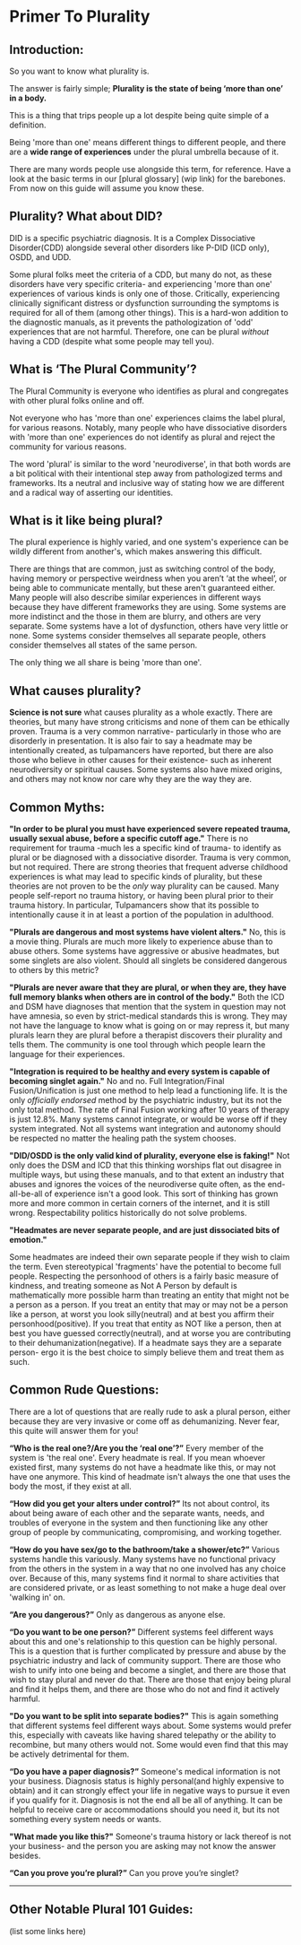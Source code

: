# Primer To Plurality

## Introduction:
So you want to know what plurality is.

The answer is fairly simple;
**Plurality is the state of being ‘more than one’ in a body.**

This is a thing that trips people up a lot despite being quite simple of a definition.

Being 'more than one' means different things to different people, and there are a **wide range of experiences** under the plural umbrella because of it.

There are many words people use alongside this term, for reference. Have a look at the basic terms in our [plural glossary] (wip link) for the barebones. From now on this guide will assume you know these.

## Plurality? What about DID?
DID is a specific psychiatric diagnosis. It is a Complex Dissociative Disorder(CDD) alongside several other disorders like P-DID (ICD only), OSDD, and UDD.

Some plural folks meet the criteria of a CDD, but many do not, as these disorders have very specific criteria- and experiencing 'more than one' experiences of various kinds is only one of those.
Critically, experiencing clinically significant distress or dysfunction surrounding the symptoms is required for all of them (among other things). 
This is a hard-won addition to the diagnostic manuals, as it prevents the pathologization of 'odd' experiences that are not harmful.
Therefore, one can be plural *without* having a CDD (despite what some people may tell you).

## What is ‘The Plural Community’?
The Plural Community is everyone who identifies as plural and congregates with other plural folks online and off.

Not everyone who has 'more than one' experiences claims the label plural, for various reasons. Notably, many people who have dissociative disorders with 'more than one' experiences do not identify as plural and reject the community for various reasons.

The word 'plural' is similar to the word 'neurodiverse', in that both words are a bit political with their intentional step away from pathologized terms and frameworks.
Its a neutral and inclusive way of stating how we are different and a radical way of asserting our identities.

## What is it like being plural?
The plural experience is highly varied, and one system's experience can be wildly different from another's, which makes answering this difficult.

There are things that are common, just as switching control of the body, having memory or perspective weirdness when you aren’t ‘at the wheel’, or being able to communicate mentally, but these aren't guaranteed either.
Many people will also describe similar experiences in different ways because they have different frameworks they are using.
Some systems are more indistinct and the those in them are blurry, and others are very separate. Some systems have a lot of dysfunction, others have very little or none. Some systems consider themselves all separate people, others consider themselves all states of the same person.

The only thing we all share is being 'more than one'.

## What causes plurality?
**Science is not sure** what causes plurality as a whole exactly. There are theories, but many have strong criticisms and none of them can be ethically proven.
Trauma is a very common narrative- particularly in those who are disorderly in presentation. It is also fair to say a headmate may be intentionally created, as tulpamancers have reported, but there are also those who believe in other causes for their existence- such as inherent neurodiversity or spiritual causes. Some systems also have mixed origins, and others may not know nor care why they are the way they are.

## Common Myths:
**"In order to be plural you must have experienced severe repeated trauma, usually sexual abuse, before a specific cutoff age."**
There is no requirement for trauma -much les a specific kind of trauma- to identify as plural or be diagnosed with a dissociative disorder.
Trauma is very common, but not required.
There are strong theories that frequent adverse childhood experiences is what may lead to specific kinds of plurality, but these theories are not proven to be the _only_ way plurality can be caused.
Many people self-report no trauma history, or having been plural prior to their trauma history. In particular, Tulpamancers show that its possible to intentionally cause it in at least a portion of the population in adulthood.


**"Plurals are dangerous and most systems have violent alters."**
No, this is a movie thing. Plurals are much more likely to experience abuse than to abuse others. Some systems have aggressive or abusive headmates, but some singlets are also violent. Should all singlets be considered dangerous to others by this metric?


**"Plurals are never aware that they are plural, or when they are, they have full memory blanks when others are in control of the body."**
Both the ICD and DSM have diagnoses that mention that the system in question may not have amnesia, so even by strict-medical standards this is wrong.
They may not have the language to know what is going on or may repress it, but many plurals learn they are plural before a therapist discovers their plurality and tells them.
The community is one tool through which people learn the language for their experiences.


**"Integration is required to be healthy and every system is capable of becoming singlet again."**
No and no.
Full Integration/Final Fusion/Unification is just one method to help lead a functioning life. It is the only _officially endorsed_ method by the psychiatric industry, but its not the only total method.
The rate of Final Fusion working after 10 years of therapy is just 12.8%.
Many systems cannot integrate, or would be worse off if they system integrated.
Not all systems want integration and autonomy should be respected no matter the healing path the system chooses.


**"DID/OSDD is the only valid kind of plurality, everyone else is faking!"**
Not only does the DSM and ICD that this thinking worships flat out disagree in multiple ways, but using these manuals, and to that extent an industry that abuses and ignores the voices of the neurodiverse quite often, as the end-all-be-all of experience isn't a good look.
This sort of thinking has grown more and more common in certain corners of the internet, and it is still wrong. Respectability politics historically do not solve problems.

**"Headmates are never separate people, and are just dissociated bits of emotion."**

Some headmates are indeed their own separate people if they wish to claim the term. Even stereotypical 'fragments' have the potential to become full people.
Respecting the personhood of others is a fairly basic measure of kindness, and treating someone as Not A Person by default is mathematically more possible harm than treating an entity that might not be a person as a person.
If you treat an entity that may or may not be a person like a person, at worst you look silly(neutral) and at best you affirm their personhood(positive). If you treat that entity as NOT like a person, then at best you have guessed correctly(neutral), and at worse you are contributing to their dehumanization(negative).
If a headmate says they are a separate person- ergo it is the best choice to simply believe them and treat them as such.

## Common Rude Questions:
There are a lot of questions that are really rude to ask a plural person, either because they are very invasive or come off as dehumanizing. Never fear, this quite will answer them for you!

**“Who is the real one?/Are you the ‘real one’?”**
Every member of the system is 'the real one'. Every headmate is real. If you mean whoever existed first, many systems do not have a headmate like this, or may not have one anymore. This kind of headmate isn't always the one that uses the body the most, if they exist at all.

**“How did you get your alters under control?”**
Its not about control, its about being aware of each other and the separate wants, needs, and troubles of everyone in the system and then functioning like any other group of people by communicating, compromising, and working together.

**“How do you have sex/go to the bathroom/take a shower/etc?”**
Various systems handle this variously. Many systems have no functional privacy from the others in the system in a way that no one involved has any choice over. Because of this, many systems find it normal to share activities that are considered private, or as least something to not make a huge deal over 'walking in' on.

**“Are you dangerous?”**
Only as dangerous as anyone else.

**“Do you want to be one person?”**
Different systems feel different ways about this and one's relationship to this question can be highly personal. This is a question that is further complicated by pressure and abuse by the psychiatric industry and lack of community support.
There are those who wish to unify into one being and become a singlet, and there are those that wish to stay plural and never do that. There are those that enjoy being plural and find it helps them, and there are those who do not and find it actively harmful.

**"Do you want to be split into separate bodies?"**
This is again something that different systems feel different ways about. Some systems would prefer this, especially with caveats like having shared telepathy or the ability to recombine, but many others would not. Some would even find that this may be actively detrimental for them.

**“Do you have a paper diagnosis?”**
Someone's medical information is not your business. Diagnosis status is highly personal(and highly expensive to obtain) and it can strongly effect your life in negative ways to pursue it even if you qualify for it.
Diagnosis is not the end all be all of anything. It can be helpful to receive care or accommodations should you need it, but its not something every system needs or wants.

**"What made you like this?"**
Someone's trauma history or lack thereof is not your business- and the person you are asking may not know the answer besides.

**“Can you prove you’re plural?”**
Can you prove you’re singlet?

---

## Other Notable Plural 101 Guides:

(list some links here)
